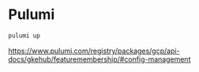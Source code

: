 # Pulumi

```sh
pulumi up
```

<https://www.pulumi.com/registry/packages/gcp/api-docs/gkehub/featuremembership/#config-management>
